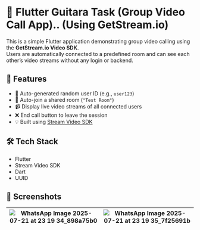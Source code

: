 # 📱 Flutter Guitara Task (Group Video Call App).. (Using GetStream.io)

This is a simple Flutter application demonstrating group video calling using the **GetStream.io Video SDK**.  
Users are automatically connected to a predefined room and can see each other’s video streams without any login or backend.

## 🚀 Features

- 🔄 Auto-generated random user ID (e.g., `user123`)
- 🔗 Auto-join a shared room (`"Test Room"`)
- 📹 Display live video streams of all connected users
- ❌ End call button to leave the session
- 💡 Built using [Stream Video SDK](https://getstream.io/video/)

## 🛠️ Tech Stack

- Flutter
- Stream Video SDK
- Dart
- UUID

## 📸 Screenshots

| ![WhatsApp Image 2025-07-21 at 23 19 34_898a75b0](https://github.com/user-attachments/assets/b9758c88-689c-42ed-9e8b-8711378ebf62) | ![WhatsApp Image 2025-07-21 at 23 19 35_7f25691b](https://github.com/user-attachments/assets/bb03461e-af54-4a4f-abd4-46c2f6607dfa)
|---|---|






